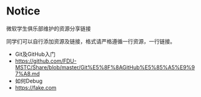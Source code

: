# Notice

微软学生俱乐部维护的资源分享链接

同学们可以自行添加资源及链接，格式请严格遵循一行资源，一行链接。

- Git及GitHub入门
- https://github.com/FDU-MSTC/Share/blob/master/Git%E5%8F%8AGitHub%E5%85%A5%E9%97%A8.md
- 如何Debug
- https://fake.com
